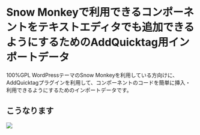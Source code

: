 # Snow Monkeyで利用できるコンポーネントをテキストエディタでも追加できるようにするためのAddQuicktag用インポートデータ
100%GPL WordPressテーマのSnow Monkeyを利用している方向けに、AddQuicktagプラグインを利用して、コンポーネントのコードを簡単に挿入・利用できるようにするためのインポートデータです。

## こうなります
![](https://olein-design.com/wp-content/uploads/2018/01/text.png)
